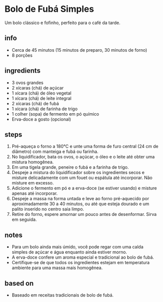 # Bolo de Fubá Simples
Um bolo clássico e fofinho, perfeito para o café da tarde.

## info  
* Cerca de 45 minutos (15 minutos de preparo, 30 minutos de forno)  
* 8 porções  

## ingredients
* 3 ovos grandes  
* 2 xícaras (chá) de açúcar  
* 1 xícara (chá) de óleo vegetal  
* 1 xícara (chá) de leite integral  
* 2 xícaras (chá) de fubá  
* 1 xícara (chá) de farinha de trigo  
* 1 colher (sopa) de fermento em pó químico  
* Erva-doce a gosto (opcional)  

## steps  
1. Pré-aqueça o forno a 180°C e unte uma forma de furo central (24 cm de diâmetro) com manteiga e fubá ou farinha.  
2. No liquidificador, bata os ovos, o açúcar, o óleo e o leite até obter uma mistura homogênea.  
3. Em uma tigela grande, peneire o fubá e a farinha de trigo.  
4. Despeje a mistura do liquidificador sobre os ingredientes secos e misture delicadamente com um fouet ou espátula até incorporar. Não misture em excesso.  
5. Adicione o fermento em pó e a erva-doce (se estiver usando) e misture apenas até incorporar.  
6. Despeje a massa na forma untada e leve ao forno pré-aquecido por aproximadamente 30 a 40 minutos, ou até que esteja dourado e um palito inserido no centro saia limpo.  
7. Retire do forno, espere amornar um pouco antes de desenformar. Sirva em seguida.  

## notes  
* Para um bolo ainda mais úmido, você pode regar com uma calda simples de açúcar e água enquanto ainda estiver morno.  
* A erva-doce confere um aroma especial e tradicional ao bolo de fubá.  
* Certifique-se de que todos os ingredientes estejam em temperatura ambiente para uma massa mais homogênea.  

## based on  
* Baseado em receitas tradicionais de bolo de fubá.
